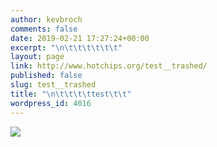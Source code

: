 ```yaml
---
author: kevbroch
comments: false
date: 2019-02-21 17:27:24+00:00
excerpt: "\n\t\t\t\t\t\t"
layout: page
link: http://www.hotchips.org/test__trashed/
published: false
slug: test__trashed
title: "\n\t\t\t\ttest\t\t"
wordpress_id: 4016
---
```



				
![](http://www.hotchips.org/wp-content/uploads/2019/02/Solar-system-galaxy-space-star-512.png)
		
